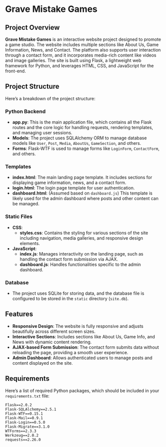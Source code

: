 # Grave Mistake Games

## Project Overview

**Grave Mistake Games** is an interactive website project designed to promote a game studio. The website includes multiple sections like About Us, Game Information, News, and Contact. The platform also supports user interaction through a contact form, and it incorporates media-rich content like videos and image galleries. The site is built using Flask, a lightweight web framework for Python, and leverages HTML, CSS, and JavaScript for the front-end.

## Project Structure

Here’s a breakdown of the project structure:

### Python Backend
- **app.py**: This is the main application file, which contains all the Flask routes and the core logic for handling requests, rendering templates, and managing user sessions.
- **Models**: The project uses SQLAlchemy ORM to manage database models like `User`, `Post`, `Media`, `AboutUs`, `GameSection`, and others.
- **Forms**: Flask-WTF is used to manage forms like `LoginForm`, `ContactForm`, and others.

### Templates
- **index.html**: The main landing page template. It includes sections for displaying game information, news, and a contact form.
- **login.html**: The login page template for user authentication.
- **dashboard.html**: (Assumed based on `dashboard.js`) This template is likely used for the admin dashboard where posts and other content can be managed.

### Static Files
- **CSS**:
  - **styles.css**: Contains the styling for various sections of the site including navigation, media galleries, and responsive design elements.
- **JavaScript**:
  - **index.js**: Manages interactivity on the landing page, such as handling the contact form submission via AJAX.
  - **dashboard.js**: Handles functionalities specific to the admin dashboard.

### Database
- The project uses SQLite for storing data, and the database file is configured to be stored in the `static` directory (`site.db`).

## Features

- **Responsive Design**: The website is fully responsive and adjusts beautifully across different screen sizes.
- **Interactive Sections**: Includes sections like About Us, Game Info, and News with dynamic content rendering.
- **AJAX-based Form Submission**: The contact form submits data without reloading the page, providing a smooth user experience.
- **Admin Dashboard**: Allows authenticated users to manage posts and content displayed on the site.

## Requirements

Here’s a list of required Python packages, which should be included in your `requirements.txt` file:

```plaintext
Flask==2.0.2
Flask-SQLAlchemy==2.5.1
Flask-WTF==0.15.1
Flask-Mail==0.9.1
Flask-Login==0.5.0
Flask-Migrate==3.1.0
WTForms==2.3.3
Werkzeug==2.0.2
requests==2.26.0
